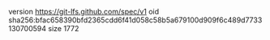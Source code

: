 version https://git-lfs.github.com/spec/v1
oid sha256:bfac658390bfd2365cdd6f41d058c58b5a679100d909f6c489d7733130700594
size 1772
